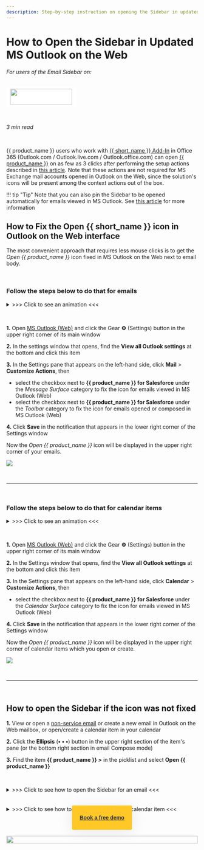 ```yaml
---
description: Step-by-step instruction on opening the Sidebar in updated MS Outlook on the web
---
```

# How to Open the Sidebar in Updated MS Outlook on the Web  
  

<i>For users of the Email Sidebar on:</i><br><br>
<div class="container" style="display: inline-block; height: 42px; width: 163px; padding: 5px 10px; background-color: #fff;"><img src="https://revenuegrid.com/revenue-inbox/wp-content/uploads/Office365.svg" style="height: 100%; object-fit: contain; vertical-align: middle;"></div>

&nbsp;

*3 min read*  

<!-- ShareThis BEGIN --> 
<div class="addthis_inline_share_toolbox"></div>
<!-- End ShareThis --> 

&nbsp;

{{ product_name }} users who work with [{{ short_name }} Add-In](../Introduction/) in Office 365 (Outlook.com / Outlook.live.com / Outlook.office.com) can open [{{ product_name }}](../Introduction/) on as few as 3 clicks after performing the setup actions described in [this article](../How-to-Install-and-Run-the-Solution-for-Office-365-Mailboxes/). Note that these actions are not required for MS Exchange mail accounts opened in Outlook on the Web, since the solution's icons will be present among the context actions out of the box.



!!! tip "Tip"
    Note that you can also pin the Sidebar to be opened automatically for emails viewed in MS Outlook. See [this article](../Sidebar-Pinning/) for more information



## How to Fix the Open {{ short_name }} icon in Outlook on the Web interface

The most convenient approach that requires less mouse clicks is to get the *Open {{ product_name }}* icon fixed in MS Outlook on the Web next to email body.


&nbsp;


### Follow the steps below to do that for emails

<details><summary>>>> Click to see an animation <<<</summary>
<p>
    <img src="..\..\assets\images\Using-SmartCloud-Connect\How-To-s\Updated-Owa-Interface\fix-icon.gif" class="minimized">
</p>
</details>

&nbsp;

**1\.** Open [MS Outlook (Web)](https://outlook.office365.com/mail/) and click the Gear **⚙** (Settings) button in the upper right corner of its main window

**2\.** In the settings window that opens, find the **View all Outlook settings** at the bottom and click this item

**3\.** In the Settings pane that appears on the left-hand side, click **Mail** > **Customize Actions**, then

* select the checkbox next to **{{ product_name }} for Salesforce** under the *Message Surface* category to fix the icon for emails viewed in MS Outlook (Web)  
* select the checkbox next to **{{ product_name }} for Salesforce** under the *Toolbar* category to fix the icon for emails opened or composed in MS Outlook (Web)  

**4\.** Click **Save** in the notification that appears in the lower right corner of the Settings window

Now the *Open {{ product_name }}* icon will be displayed in the upper right corner of your emails.

<p><img src="../../assets/images/Using-SmartCloud-Connect/How-To-s/Updated-Owa-Interface/icon.png" class="minimized">
</p>

&nbsp;

* * *

&nbsp;

### Follow the steps below to do that for calendar items

<details><summary>>>> Click to see an animation <<<</summary>
<p>
    <img src="..\..\assets\images\Using-SmartCloud-Connect\How-To-s\Updated-Owa-Interface\fix-icon-calendar.gif" class="minimized">
</p>
</details>

&nbsp;

**1\.** Open [MS Outlook (Web)](https://outlook.office365.com/mail/) and click the Gear **⚙** (Settings) button in the upper right corner of its main window

**2\.** In the Settings window that opens, find the **View all Outlook settings** at the bottom and click this item

**3\.** In the Settings pane that appears on the left-hand side, click **Calendar** > **Customize Actions**, then

* select the checkbox next to **{{ product_name }} for Salesforce** under the *Calendar Surface* category to fix the icon for emails viewed in MS Outlook (Web)  

**4\.** Click **Save** in the notification that appears in the lower right corner of the Settings window

Now the *Open {{ product_name }}* icon will be displayed in the upper right corner of calendar items which you open or create.

<p>
    <img src="../../assets/images/Using-SmartCloud-Connect/How-To-s/Updated-Owa-Interface/icon-calendar.png" class="minimized">
</p>

&nbsp;

* * *

&nbsp;

## How to open the Sidebar if the icon was not fixed



**1\.** View or open a [non-service email](../Saving-Emails-in-Salesforce-1.-Function-Overview/#under_the_hood_mechanisms_and_special_patterns_applied_on_emails_saving) or create a new email in Outlook on the Web mailbox, or open/create a calendar item in your calendar

**2\.** Click the **Ellipsis** (**• • •**) button in the upper right section of the item's pane (or the bottom right section in email Compose mode)

**3\.** Find the item **{{ product_name }} >** in the picklist and select **Open {{ product_name }}**

&nbsp;

<details><summary>>>> Click to see how to open the Sidebar for an email <<<</summary>
<p>
<b>Read mode</b>
    <img src="..\..\assets\images\Using-SmartCloud-Connect\How-To-s\Updated-Owa-Interface\open-email.gif" class="minimized">
<br>
<br>
<b>Compose mode</b>
    <img src="..\..\assets\images\Using-SmartCloud-Connect\How-To-s\Updated-Owa-Interface\open-email-compose.gif" class="minimized">
</p>
</details>

<br>
<br>
<details><summary>>>> Click to see how to open the Sidebar for a calendar item <<<</summary>
<p>
    <img src="..\..\assets\images\Using-SmartCloud-Connect\How-To-s\Updated-Owa-Interface\open-calendar-item.gif" class="minimized">
</p>
</details>

&nbsp;



<style>
  .banners {
    text-align: center;
    display: flex;
    flex-direction: column;
    align-items: center;
  }

  .banners a.button {
      background-color: #FFC827;
      color: #2F3341;
      box-shadow: 0 5px 35px rgba(146, 146, 146, 0.2);
      padding: 20px;
      font-family: Graphic, arial;
      font-weight: 600;
      line-height: 24px;
      margin-top: -100px;
      border-radius: 3px;
      cursor: pointer;
      transition: .1s;
  }

  .banners a.button:hover {
    transform: scale(1.05);
  }

  .banners a.button a:hover,
  .banners a.button a:visited {
      color: #2F3341;
  }

  .banner-3 a.button {
    margin-left: 45%;
  }
</style>

<br>
<div class="banners banner-2">
  <img src="../../assets/images/banners/banner-2.svg" style="width: 100%; height: 100%;">
  <a class="button" href="https://revenuegrid.com/request-demo/?utm_source=kb_rg&utm_medium=referral&utm_campaign=eac_demo&utm_content=banner" target="_blank">Book a free demo</a>
</div>

